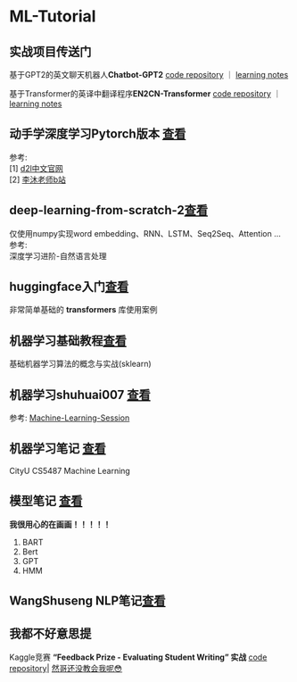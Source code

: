 # ML-Tutorial
## 实战项目传送门
基于GPT2的英文聊天机器人**Chatbot-GPT2** [code repository](https://github.com/chenjunyi1999/ChatBot-GPT2) ｜ [learning notes](https://github.com/chenjunyi1999/ML-Tutorial/tree/main/ChatBot-pytorch%E9%A1%B9%E7%9B%AE%E7%AC%94%E8%AE%B0)

基于Transformer的英译中翻译程序**EN2CN-Transformer** [code repository](https://github.com/chenjunyi1999/Translator_transformer) ｜ [learning notes](https://github.com/chenjunyi1999/ML-Tutorial/tree/main/EN2CN%E9%A1%B9%E7%9B%AE%E7%AC%94%E8%AE%B0)

## 动手学深度学习Pytorch版本 [查看](https://github.com/chenjunyi1999/ML-Tutorial/tree/main/d2l(Pytorch))
参考: <br>
[1] [d2l中文官网](https://zh-v2.d2l.ai/index.html)<br>
[2] [李沐老师b站](https://space.bilibili.com/1567748478)<br>

## deep-learning-from-scratch-2[查看](https://github.com/chenjunyi1999/ML-Tutorial/tree/main/deep-learning-from-scratch-2)
仅使用numpy实现word embedding、RNN、LSTM、Seq2Seq、Attention ...<br> 
参考:<br> 
深度学习进阶-自然语言处理

## huggingface入门[查看](https://github.com/chenjunyi1999/ML-Tutorial/tree/main/huggingface%E5%85%A5%E9%97%A8)
非常简单基础的 **transformers** 库使用案例

## 机器学习基础教程[查看](https://github.com/chenjunyi1999/ML-Tutorial/tree/main/python%E6%9C%BA%E5%99%A8%E5%AD%A6%E4%B9%A0%E5%9F%BA%E7%A1%80%E6%95%99%E7%A8%8B)
基础机器学习算法的概念与实战(sklearn)

## 机器学习shuhuai007 [查看](https://github.com/chenjunyi1999/ML-Tutorial/tree/main/%E6%9C%BA%E5%99%A8%E5%AD%A6%E4%B9%A0shuhuai007)
参考: [Machine-Learning-Session](https://github.com/shuhuai007/Machine-Learning-Session)

## 机器学习笔记 [查看](https://github.com/chenjunyi1999/ML-Tutorial/tree/main/%E6%9C%BA%E5%99%A8%E5%AD%A6%E4%B9%A0%E7%AC%94%E8%AE%B0)
CityU CS5487 Machine Learning

## 模型笔记 [查看](https://github.com/chenjunyi1999/ML-Tutorial/tree/main/%E6%A8%A1%E5%9E%8B%E7%AC%94%E8%AE%B0)
**我很用心的在画画！！！！！**
1. BART
2. Bert
3. GPT
4. HMM

## WangShuseng NLP笔记[查看](https://github.com/chenjunyi1999/ML-Tutorial/blob/main/Wang%20Shusen%20NLP%E6%95%99%E5%AD%A6%EF%BC%88keras%EF%BC%89.pdf)

## 我都不好意思提
Kaggle竞赛 **“Feedback Prize - Evaluating Student Writing” 实战** [code repository](https://github.com/chenjunyi1999/Kaggle-Feedback-Prize)| [然哥还没教会我呢😳](https://github.com/chenjunyi1999/Kaggle-Feedback-Prize)
